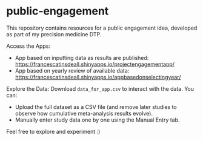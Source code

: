 # public-engagement

This repository contains resources for a public engagement idea, developed as part of my precision medicine DTP.

Access the Apps: 
- App based on inputting data as results are published: https://francescatinsdeall.shinyapps.io/projectengagementapp/
- App based on yearly review of available data: https://francescatinsdeall.shinyapps.io/appbasedonselectingyear/

Explore the Data: Download `data_for_app.csv` to interact with the data. You can:
- Upload the full dataset as a CSV file (and remove later studies to observe how cumulative meta-analysis results evolve).
- Manually enter study data one by one using the Manual Entry tab.

Feel free to explore and experiment :) 
